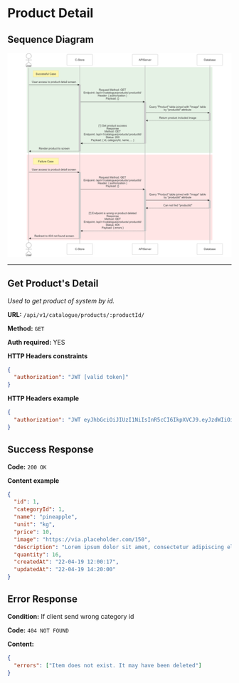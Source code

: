 # Product Detail

## Sequence Diagram

![image info](./assets/product-details.png)

---

## Get Product's Detail

_Used to get product of system by id._

**URL:** `/api/v1/catalogue/products/:productId/`

**Method:** `GET`

**Auth required:** YES

**HTTP Headers constraints**

```json
{
  "authorization": "JWT [valid token]"
}
```

**HTTP Headers example**

```json
{
  "authorization": "JWT eyJhbGciOiJIUzI1NiIsInR5cCI6IkpXVCJ9.eyJzdWIiOiIxMjM0NTY3ODkwIiwibmFtZSI6IkpvaG4gRG9lIiwiaWF0IjoxNTE2MjM5MDIyfQ.SflKxwRJSMeKKF2QT4fwpMeJf36POk6yJV_adQssw5c"
}
```

## Success Response

**Code:** `200 OK`

**Content example**

```json
{
  "id": 1,
  "categoryId": 1,
  "name": "pineapple",
  "unit": "kg",
  "price": 10,
  "image": "https://via.placeholder.com/150",
  "description": "Lorem ipsum dolor sit amet, consectetur adipiscing elit. Phasellus neque nisl.",
  "quantity": 16,
  "createdAt": "22-04-19 12:00:17",
  "updatedAt": "22-04-19 14:20:00"
}
```

## Error Response

**Condition:** If client send wrong category id

**Code:** `404 NOT FOUND`

**Content:**

```json
{
  "errors": ["Item does not exist. It may have been deleted"]
}
```
